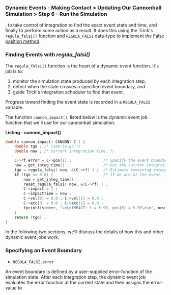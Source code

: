### Dynamic Events - Making Contact > Updating Our Cannonball Simulation > Step 6 - Run the Simulation

, to take control of integration to find the exact event state
and time, and finally to perform some action as a result. It does
this using the Trick's ```regula_falsi()``` function and ```REGULA_FALSI```
data-type to implement the
[False position method](https://en.wikipedia.org/wiki/False_position_method).

<a id=finding-events-with-regula-falsi></a>
### Finding Events with *regula_falsi()*

The ```regula_falsi()``` function is the heart of a dynamic event function.
It's job is to:

1. monitor the simulation state produced by each integration step,
2. detect when the state crosses a specified event boundary, and
3. guide Trick's integration scheduler to find that event.

Progress toward finding the event state is recorded in a ```REGULA_FALSI```
variable.

The function ```cannon_impact()```, listed below is the dynamic event job
function that we'll use for our cannonball simulation.

<a id=listing_cannon_impact></a>
**Listing - cannon_impact()**

```c
double cannon_impact( CANNON* C ) {
    double tgo ; /* time-to-go */
    double now ; /* current integration time. */

    C->rf.error = C->pos[1] ;              /* Specify the event boundary. */
    now = get_integ_time() ;               /* Get the current integration time */
    tgo = regula_falsi( now, &(C->rf) ) ;  /* Estimate remaining integration time. */
    if (tgo == 0.0) {                      /* If we are at the event, it's action time! */
        now = get_integ_time() ;
        reset_regula_falsi( now, &(C->rf) ) ;
        C->impact = 1 ;
        C->impactTime = now ;
        C->vel[0] = 0.0 ; C->vel[1] = 0.0 ;
        C->acc[0] = 0.0 ; C->acc[1] = 0.0 ;
        fprintf(stderr, "\n\nIMPACT: t = %.9f, pos[0] = %.9f\n\n", now, C->pos[0] ) ;
    }
    return (tgo) ;
}
```

In the following two sections, we'll discuss the details of how this and other
dynamic event jobs work.

<a id=specifying-an-event-boundary></a>
### Specifying an Event Boundary

* ```REGULA_FALSI.error```

An event boundary is defined by a user-supplied error-function of the simulation
state. After each integration step, the dynamic event job evaluates the error
function at the current state and then assigns the error-value to
```REG
